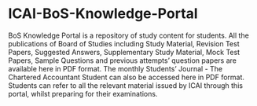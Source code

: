 # ICAI-BoS-Knowledge-Portal
BoS Knowledge Portal is a repository of study content for students. All the publications of Board of Studies including Study Material, Revision Test Papers, Suggested Answers, Supplementary Study Material, Mock Test Papers, Sample Questions and previous attempts’ question papers are available here in PDF format. The monthly Students’ Journal - The Chartered Accountant Student can also be accessed here in PDF format.  Students can refer to all the relevant material issued by ICAI through this portal, whilst preparing for their examinations.
